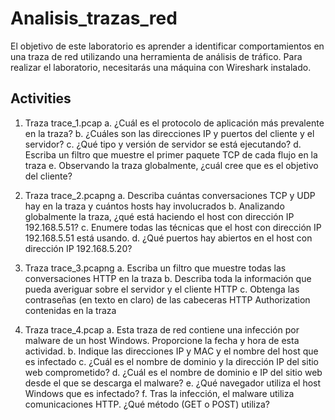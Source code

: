 # Analisis_trazas_red
El objetivo de este laboratorio es aprender a identificar comportamientos en una traza de red
utilizando una herramienta de análisis de tráfico. Para realizar el laboratorio, necesitarás una
máquina con Wireshark instalado.
## Activities
1. Traza trace_1.pcap
a. ¿Cuál es el protocolo de aplicación más prevalente en la traza?
b. ¿Cuáles son las direcciones IP y puertos del cliente y el servidor?
c. ¿Qué tipo y versión de servidor se está ejecutando?
d. Escriba un filtro que muestre el primer paquete TCP de cada flujo en la traza
e. Observando la traza globalmente, ¿cuál cree que es el objetivo del cliente?
2. Traza trace_2.pcapng
a. Describa cuántas conversaciones TCP y UDP hay en la traza y cuántos hosts
hay involucrados
b. Analizando globalmente la traza, ¿qué está haciendo el host con dirección IP
192.168.5.51?
c. Enumere todas las técnicas que el host con dirección IP 192.168.5.51 está
usando.
d. ¿Qué puertos hay abiertos en el host con dirección IP 192.168.5.20?
3. Traza trace_3.pcapng
a. Escriba un filtro que muestre todas las conversaciones HTTP en la traza
b. Describa toda la información que pueda averiguar sobre el servidor y el cliente
HTTP
c. Obtenga las contraseñas (en texto en claro) de las cabeceras HTTP
Authorization contenidas en la traza

4. Traza trace_4.pcap
a. Esta traza de red contiene una infección por malware de un host Windows.
Proporcione la fecha y hora de esta actividad.
b. Indique las direcciones IP y MAC y el nombre del host que es infectado
c. ¿Cuál es el nombre de dominio y la dirección IP del sitio web comprometido?
d. ¿Cuál es el nombre de dominio e IP del sitio web desde el que se descarga el
malware?
e. ¿Qué navegador utiliza el host Windows que es infectado?
f. Tras la infección, el malware utiliza comunicaciones HTTP. ¿Qué método (GET o
POST) utiliza?
